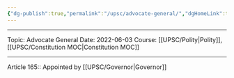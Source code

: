 ```yaml
---
{"dg-publish":true,"permalink":"/upsc/advocate-general/","dgHomeLink":true,"dgPassFrontmatter":false}
---
```


----
Topic: Advocate General
Date: 2022-06-03
Course: [[UPSC/Polity|Polity]],[[UPSC/Constitution MOC|Constitution MOC]] 

----




Article 165:: 
Appointed by [[UPSC/Governor|Governor]]
